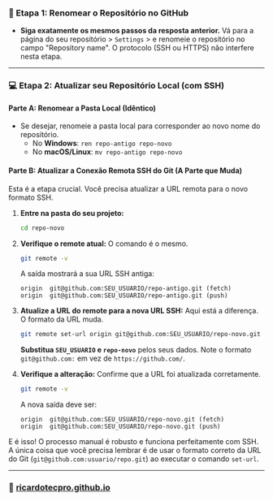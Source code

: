 ### 📝 Etapa 1: Renomear o Repositório no GitHub

  * **Siga exatamente os mesmos passos da resposta anterior.** Vá para a página do seu repositório \> `Settings` \> e renomeie o repositório no campo "Repository name". O protocolo (SSH ou HTTPS) não interfere nesta etapa.

-----

### 💻 Etapa 2: Atualizar seu Repositório Local (com SSH)

#### Parte A: Renomear a Pasta Local (Idêntico)

  * Se desejar, renomeie a pasta local para corresponder ao novo nome do repositório.
      * No **Windows**: `ren repo-antigo repo-novo`
      * No **macOS/Linux**: `mv repo-antigo repo-novo`

#### Parte B: Atualizar a Conexão Remota SSH do Git (A Parte que Muda)

Esta é a etapa crucial. Você precisa atualizar a URL remota para o novo formato SSH.

1.  **Entre na pasta do seu projeto:**

    ```bash
    cd repo-novo
    ```

2.  **Verifique o remote atual:** O comando é o mesmo.

    ```bash
    git remote -v
    ```

    A saída mostrará a sua URL SSH antiga:

    ```
    origin  git@github.com:SEU_USUARIO/repo-antigo.git (fetch)
    origin  git@github.com:SEU_USUARIO/repo-antigo.git (push)
    ```

3.  **Atualize a URL do remote para a nova URL SSH:** Aqui está a diferença. O formato da URL muda.

    ```bash
    git remote set-url origin git@github.com:SEU_USUARIO/repo-novo.git
    ```

    **Substitua `SEU_USUARIO` e `repo-novo`** pelos seus dados. Note o formato `git@github.com:` em vez de `https://github.com/`.

4.  **Verifique a alteração:** Confirme que a URL foi atualizada corretamente.

    ```bash
    git remote -v
    ```

    A nova saída deve ser:

    ```
    origin  git@github.com:SEU_USUARIO/repo-novo.git (fetch)
    origin  git@github.com:SEU_USUARIO/repo-novo.git (push)
    ```

E é isso\! O processo manual é robusto e funciona perfeitamente com SSH. A única coisa que você precisa lembrar é de usar o formato correto da URL do Git (`git@github.com:usuario/repo.git`) ao executar o comando `set-url`.


---

### 🚀 [ricardotecpro.github.io](https://ricardotecpro.github.io/)
